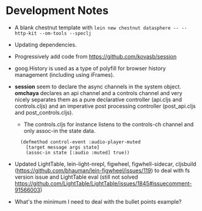 # Development Notes

* A blank chestnut template with ```lein new chestnut datasphere -- --http-kit --om-tools --speclj```
* Updating dependencies.
* Progressively add code from https://github.com/kovasb/session
* goog.History is used as a type of polyfill for browser history management (including using iFrames).
* **session** seem to declare the async channels in the system object. **omchaya** declares an api channel and a controls channel and very nicely separates them as a pure declarative controller (api.cljs and controls.cljs) and an imperative post processing controller (post_api.cljs and post_controls.cljs).
  * The controls.cljs for instance listens to the controls-ch channel and only assoc-in the state data.

  ```
    (defmethod control-event :audio-player-muted
      [target message args state]
      (assoc-in state [:audio :muted] true))
  ```

* Updated LightTable, lein-light-nrepl, figwheel, figwhell-sidecar, cljsbuild (https://github.com/bhauman/lein-figwheel/issues/119) to deal with fs version issue and LightTable eval (still not solved https://github.com/LightTable/LightTable/issues/1845#issuecomment-91566003)

* What's the minimum I need to deal with the bullet points example?
